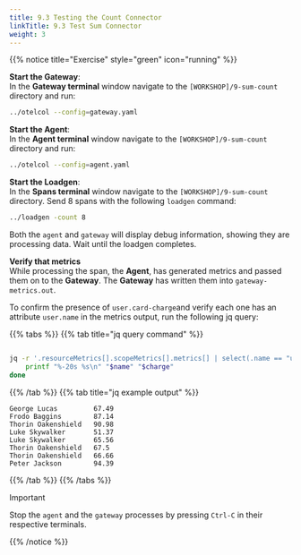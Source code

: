 ```yaml
---
title: 9.3 Testing the Count Connector
linkTitle: 9.3 Test Sum Connector
weight: 3
---
```


{{% notice title="Exercise" style="green" icon="running" %}}

**Start the Gateway**:  
In the **Gateway terminal** window navigate to the `[WORKSHOP]/9-sum-count` directory and run:

```bash { title="Start the Gateway" }
../otelcol --config=gateway.yaml
```

**Start the Agent**:  
In the **Agent terminal** window navigate to the `[WORKSHOP]/9-sum-count` directory and run:

```bash { title="Start the Agent" }
../otelcol --config=agent.yaml
```

**Start the Loadgen**:  
In the **Spans terminal** window navigate to the `[WORKSHOP]/9-sum-count` directory. Send 8 spans with the following `loadgen` command:

```bash { title="Loadgen" }
../loadgen -count 8
```

Both the `agent` and `gateway` will display debug information, showing they are processing data. Wait until the loadgen completes.

**Verify that metrics**  
While processing the span, the **Agent**, has generated metrics and passed them on to the **Gateway**. The **Gateway** has written them into `gateway-metrics.out`.

To confirm the presence of `user.card-charge`and verify each one has an attribute `user.name` in the metrics output, run the following jq query:

{{% tabs %}}
{{% tab title="jq query command" %}}

```bash

jq -r '.resourceMetrics[].scopeMetrics[].metrics[] | select(.name == "user.card-charge") | .sum.dataPoints[] | "\(.attributes[] | select(.key == "user.name").value.stringValue)\t\(.asDouble)"' gateway-metrics.out | while IFS=$'\t' read -r name charge; do
    printf "%-20s %s\n" "$name" "$charge"
done    
```

{{% /tab %}}
{{% tab title="jq example output" %}}

```text
George Lucas         67.49
Frodo Baggins        87.14
Thorin Oakenshield   90.98
Luke Skywalker       51.37
Luke Skywalker       65.56
Thorin Oakenshield   67.5
Thorin Oakenshield   66.66
Peter Jackson        94.39
```

{{% /tab %}}
{{% /tabs %}} 

> [!IMPORTANT]
> Stop the `agent` and the `gateway` processes by pressing `Ctrl-C` in their respective terminals.

{{% /notice %}}
